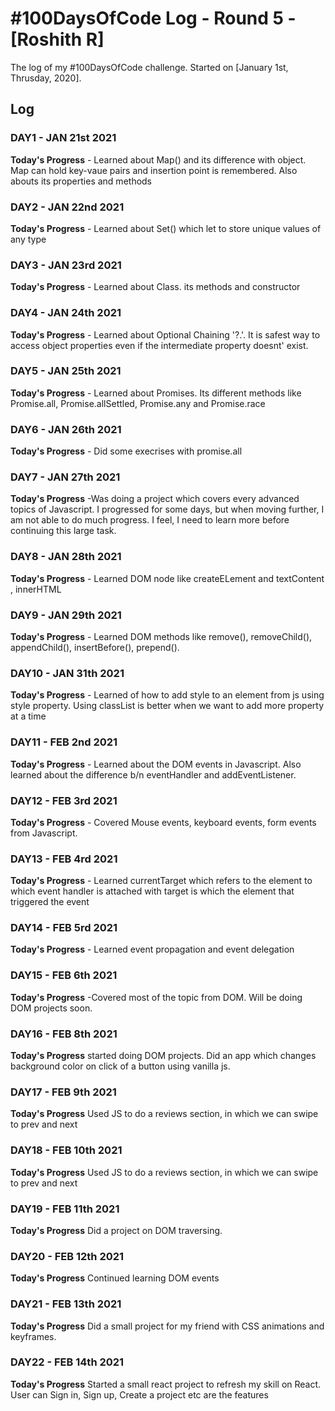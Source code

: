 # #100DaysOfCode Log - Round 5 - [Roshith R]

The log of my #100DaysOfCode challenge. Started on [January 1st, Thrusday, 2020].

## Log

### DAY1 - JAN 21st 2021

**Today's Progress** - Learned about Map() and its difference with object. Map can hold key-vaue pairs and insertion point is remembered. Also abouts its properties and methods

### DAY2 - JAN 22nd 2021

**Today's Progress** - Learned about Set() which let to store unique values of any type

### DAY3 - JAN 23rd 2021

**Today's Progress** - Learned about Class. its methods and constructor

### DAY4 - JAN 24th 2021

**Today's Progress** - Learned about Optional Chaining '?.'. It is safest way to access object properties even if the intermediate property doesnt' exist.

### DAY5 - JAN 25th 2021

**Today's Progress** - Learned about Promises. Its different methods like Promise.all, Promise.allSettled, Promise.any and Promise.race

### DAY6 - JAN 26th 2021

**Today's Progress** - Did some execrises with promise.all

### DAY7 - JAN 27th 2021

**Today's Progress** -Was doing a project which covers every advanced topics of Javascript. I progressed for some days, but when moving further, I am not able to do much progress. I feel, I need to learn more before continuing this large task.

### DAY8 - JAN 28th 2021

**Today's Progress** - Learned DOM node like createELement and textContent , innerHTML

### DAY9 - JAN 29th 2021

**Today's Progress** - Learned DOM methods like remove(), removeChild(), appendChild(), insertBefore(), prepend().

### DAY10 - JAN 31th 2021

**Today's Progress** - Learned of how to add style to an element from js using style property. Using classList is better when we want to add more property at a time

### DAY11 - FEB 2nd 2021

**Today's Progress** - Learned about the DOM events in Javascript. Also learned about the difference b/n eventHandler and addEventListener.

### DAY12 - FEB 3rd 2021

**Today's Progress** - Covered Mouse events, keyboard events, form events from Javascript.

### DAY13 - FEB 4rd 2021

**Today's Progress** - Learned currentTarget which refers to the element to which event handler is attached with target is which the element that triggered the event

### DAY14 - FEB 5rd 2021

**Today's Progress** - Learned event propagation and event delegation

### DAY15 - FEB 6th 2021

**Today's Progress** -Covered most of the topic from DOM. Will be doing DOM projects soon.

### DAY16 - FEB 8th 2021

**Today's Progress** started doing DOM projects. Did an app which changes background color on click of a button using vanilla js.

### DAY17 - FEB 9th 2021

**Today's Progress** Used JS to do a reviews section, in which we can swipe to prev and next

### DAY18 - FEB 10th 2021

**Today's Progress** Used JS to do a reviews section, in which we can swipe to prev and next

### DAY19 - FEB 11th 2021

**Today's Progress** Did a project on DOM traversing.

### DAY20 - FEB 12th 2021

**Today's Progress** Continued learning DOM events

### DAY21 - FEB 13th 2021

**Today's Progress** Did a small project for my friend with CSS animations and keyframes.

### DAY22 - FEB 14th 2021

**Today's Progress** Started a small react project to refresh my skill on React. User can Sign in, Sign up, Create a project etc are the features

